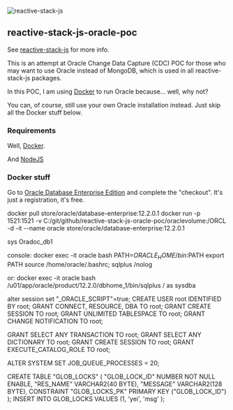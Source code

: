 ![reactive-stack-js](https://avatars0.githubusercontent.com/u/72337471?s=75)
## reactive-stack-js-oracle-poc

See [reactive-stack-js](https://github.com/reactive-stack-js) for more info.

This is an attempt at Oracle Change Data Capture (CDC) POC for those who may want to use Oracle instead of MongoDB, which is used in all reactive-stack-js packages.

In this POC, I am using [Docker](https://www.docker.com/) to run Oracle because... well, why not?

You can, of course, still use your own Oracle installation instead. Just skip all the Docker stuff below.

### Requirements
Well, [Docker](https://www.docker.com/).

And [NodeJS](https://nodejs.org/)

### Docker stuff

Go to [Oracle Database Enterprise Edition](https://hub.docker.com/_/oracle-database-enterprise-edition) and complete the "checkout". It's just a registration, it's free.

docker pull store/oracle/database-enterprise:12.2.0.1
docker run -p 1521:1521 -v C:/git/github/reactive-stack-js-oracle-poc/oraclevolume:/ORCL -d -it --name oracle store/oracle/database-enterprise:12.2.0.1

sys
Oradoc_db1

console:
docker exec -it oracle bash
PATH=$ORACLE_HOME/bin:$PATH
export PATH
source /home/oracle/.bashrc; sqlplus /nolog

or:
docker exec -it oracle bash
/u01/app/oracle/product/12.2.0/dbhome_1/bin/sqlplus / as sysdba

alter session set "_ORACLE_SCRIPT"=true;
CREATE USER root IDENTIFIED BY root;
GRANT CONNECT, RESOURCE, DBA TO root;
GRANT CREATE SESSION TO root;
GRANT UNLIMITED TABLESPACE TO root;
GRANT CHANGE NOTIFICATION TO root;

GRANT SELECT ANY TRANSACTION TO root;
GRANT SELECT ANY DICTIONARY TO root;
GRANT CREATE SESSION TO root;
GRANT EXECUTE_CATALOG_ROLE TO root;

ALTER SYSTEM SET JOB_QUEUE_PROCESSES = 20;

CREATE TABLE "GLOB_LOCKS" (
	"GLOB_LOCK_ID" NUMBER NOT NULL ENABLE,
	"RES_NAME" VARCHAR2(40 BYTE),
	"MESSAGE" VARCHAR2(128 BYTE),
	CONSTRAINT "GLOB_LOCKS_PK" PRIMARY KEY ("GLOB_LOCK_ID")
);
INSERT INTO GLOB_LOCKS VALUES (1, 'yei', 'msg' );